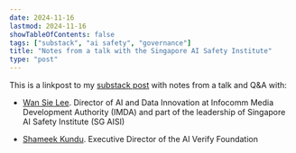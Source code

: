 ```yaml
---
date: 2024-11-16
lastmod: 2024-11-16
showTableOfContents: false
tags: ["substack", "ai safety", "governance"]
title: "Notes from a talk with the Singapore AI Safety Institute"
type: "post"
---
```

This is a linkpost to my [substack post](https://lovkush.substack.com/p/i-tried-a-colour-walk) with notes from a talk and Q&A with:

- [Wan Sie Lee](https://www.linkedin.com/in/wansielee/). Director of AI and Data Innovation at Infocomm Media Development Authority (IMDA) and part of the leadership of Singapore AI Safety Institute (SG AISI)

- [Shameek Kundu](https://www.linkedin.com/in/shameekkundu/). Executive Director of the AI Verify Foundation